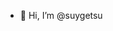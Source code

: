 - 👋 Hi, I’m @suygetsu


<!---
suygetsu1/suygetsu1 is a ✨ special ✨ repository because its `README.md` (this file) appears on your GitHub profile.
You can click the Preview link to take a look at your changes.
--->
